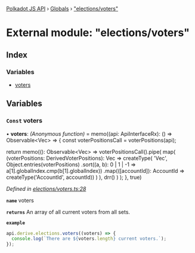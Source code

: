 [Polkadot JS API](../README.md) › [Globals](../globals.md) › ["elections/voters"](_elections_voters_.md)

# External module: "elections/voters"

## Index

### Variables

* [voters](_elections_voters_.md#const-voters)

## Variables

### `Const` voters

• **voters**: *(Anonymous function)* =  memo((api: ApiInterfaceRx): () => Observable<Vec<AccountId>> => {
  const voterPositionsCall = voterPositions(api);

  return memo((): Observable<Vec<AccountId>> =>
    voterPositionsCall().pipe(
      map(
        (voterPositions: DerivedVoterPositions): Vec<AccountId> =>
          createType(
            'Vec<AccountId>',
            Object.entries(voterPositions)
              .sort((a, b): 0 | 1 | -1 => a[1].globalIndex.cmp(b[1].globalIndex))
              .map(([accountId]): AccountId => createType('AccountId', accountId))
          )
      ),
      drr()
    )
  );
}, true)

*Defined in [elections/voters.ts:28](https://github.com/polkadot-js/api/blob/7cc961f789/packages/api-derive/src/elections/voters.ts#L28)*

**`name`** voters

**`returns`** An array of all current voters from all sets.

**`example`** 
<BR>

```javascript
api.derive.elections.voters((voters) => {
  console.log(`There are ${voters.length} current voters.`);
});
```
